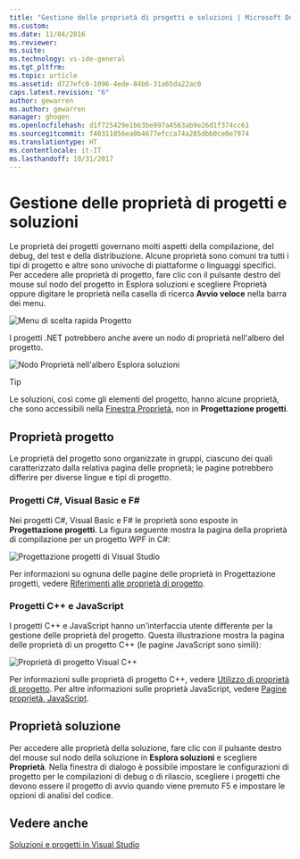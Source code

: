 ```yaml
---
title: "Gestione delle proprietà di progetti e soluzioni | Microsoft Docs"
ms.custom: 
ms.date: 11/04/2016
ms.reviewer: 
ms.suite: 
ms.technology: vs-ide-general
ms.tgt_pltfrm: 
ms.topic: article
ms.assetid: d727efc0-1096-4ede-84b6-31a65da22ac0
caps.latest.revision: "6"
author: gewarren
ms.author: gewarren
manager: ghogen
ms.openlocfilehash: d1f725429e1b63be097a4563ab9e26d1f374cc61
ms.sourcegitcommit: f40311056ea0b4677efcca74a285dbb0ce0e7974
ms.translationtype: HT
ms.contentlocale: it-IT
ms.lasthandoff: 10/31/2017
---
```

# <a name="managing-project-and-solution-properties"></a>Gestione delle proprietà di progetti e soluzioni
Le proprietà dei progetti governano molti aspetti della compilazione, del debug, del test e della distribuzione. Alcune proprietà sono comuni tra tutti i tipi di progetto e altre sono univoche di piattaforme o linguaggi specifici. Per accedere alle proprietà di progetto, fare clic con il pulsante destro del mouse sul nodo del progetto in Esplora soluzioni e scegliere Proprietà oppure digitare le proprietà nella casella di ricerca **Avvio veloce** nella barra dei menu.  
  
 ![Menu di scelta rapida Progetto](../ide/media/vs2015_proj_prop_menu.gif "vs2015_proj_prop_menu")  
  
 I progetti .NET potrebbero anche avere un nodo di proprietà nell'albero del progetto.  
  
 ![Nodo Proprietà nell'albero Esplora soluzioni](../ide/media/vs2015_props_se.png "VS2015_Props_SE")  
  
> [!TIP]
>  Le soluzioni, così come gli elementi del progetto, hanno alcune proprietà, che sono accessibili nella [Finestra Proprietà](../ide/reference/properties-window.md), non in **Progettazione progetti**.  
  
## <a name="project-properties"></a>Proprietà progetto  
 Le proprietà del progetto sono organizzate in gruppi, ciascuno dei quali caratterizzato dalla relativa pagina delle proprietà; le pagine potrebbero differire per diverse lingue e tipi di progetto.  
  
### <a name="c-visual-basic-and-f-projects"></a>Progetti C#, Visual Basic e F#  
 Nei progetti C#, Visual Basic e F# le proprietà sono esposte in **Progettazione progetti**. La figura seguente mostra la pagina della proprietà di compilazione per un progetto WPF in C#:  
  
 ![Progettazione progetti di Visual Studio](../ide/media/vs2015_proppage_build.png "VS2015_PropPage_Build")  
  
 Per informazioni su ognuna delle pagine delle proprietà in Progettazione progetti, vedere [Riferimenti alle proprietà di progetto](../ide/reference/project-properties-reference.md).  
  
### <a name="c-and-javascript-projects"></a>Progetti C++ e JavaScript  
 I progetti C++ e JavaScript hanno un'interfaccia utente differente per la gestione delle proprietà del progetto. Questa illustrazione mostra la pagina delle proprietà di un progetto C++ (le pagine JavaScript sono simili):  
  
 ![Proprietà di progetto Visual C&#43;&#43;](../ide/media/vs2015_projprops_cpp.png "VS2015_ProjProps_cpp")  
  
 Per informazioni sulle proprietà di progetto C++, vedere [Utilizzo di proprietà di progetto](/cpp/ide/working-with-project-properties). Per altre informazioni sulle proprietà JavaScript, vedere [Pagine proprietà, JavaScript](../ide/reference/property-pages-javascript.md).  
  
## <a name="solution-properties"></a>Proprietà soluzione  
 Per accedere alle proprietà della soluzione, fare clic con il pulsante destro del mouse sul nodo della soluzione in **Esplora soluzioni** e scegliere **Proprietà**. Nella finestra di dialogo è possibile impostare le configurazioni di progetto per le compilazioni di debug o di rilascio, scegliere i progetti che devono essere il progetto di avvio quando viene premuto F5 e impostare le opzioni di analisi del codice.  
  
## <a name="see-also"></a>Vedere anche  
 [Soluzioni e progetti in Visual Studio](../ide/solutions-and-projects-in-visual-studio.md)
